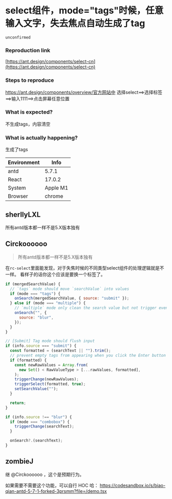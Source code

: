 # select组件，mode="tags"时候，任意输入文字，失去焦点自动生成了tag

`unconfirmed`

### Reproduction link

[https://ant.design/components/select-cn](https://ant.design/components/select-cn)

### Steps to reproduce

https://ant.design/components/overview/官方网站中 选择select==>选择标签==>输入1111==>点击屏幕任意位置

### What is expected?

不生成tags，内容清空

### What is actually happening?

生成了tags

| Environment | Info     |
| ----------- | -------- |
| antd        | 5.7.1    |
| React       | 17.0.2   |
| System      | Apple M1 |
| Browser     | chrome   |

<!-- generated by ant-design-issue-helper. DO NOT REMOVE -->

## sherllyLXL

所有antd版本都一样不是5.X版本独有

## Circkoooooo

> 所有antd版本都一样不是5.X版本独有

在`rc-select`里面能发现，对于失焦时候的不同类型select组件的处理逻辑就是不一样。 看样子的话你这个应该是要换一个标签了。

```javascript
if (mergedSearchValue) {
  // `tags` mode should move `searchValue` into values
  if (mode === "tags") {
    onSearch(mergedSearchValue, { source: "submit" });
  } else if (mode === "multiple") {
    // `multiple` mode only clean the search value but not trigger event
    onSearch("", {
      source: "blur",
    });
  }
}
```

```javascript
// [Submit] Tag mode should flush input
if (info.source === "submit") {
  const formatted = (searchText || "").trim();
  // prevent empty tags from appearing when you click the Enter button
  if (formatted) {
    const newRawValues = Array.from(
      new Set() < RawValueType > [...rawValues, formatted],
    );
    triggerChange(newRawValues);
    triggerSelect(formatted, true);
    setSearchValue("");
  }

  return;
}

if (info.source !== "blur") {
  if (mode === "combobox") {
    triggerChange(searchText);
  }

  onSearch?.(searchText);
}
```

## zombieJ

继 @Circkoooooo ，这个是预期行为。

如果需要不需要这个功能，可以自行 HOC 哈：
https://codesandbox.io/s/biao-qian-antd-5-7-1-forked-3prsmm?file=/demo.tsx
